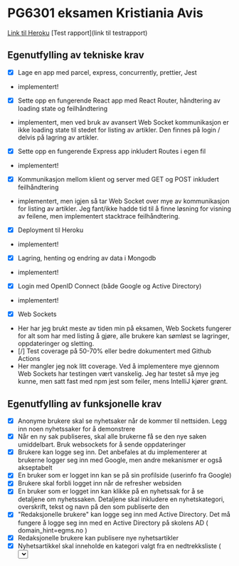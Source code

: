 # PG6301 eksamen Kristiania Avis

[Link til Heroku](https://pg6301-eksamen.herokuapp.com)
[Test rapport](link til testrapport)



## Egenutfylling av tekniske krav

* [x] Lage en app med parcel, express, concurrently, prettier, Jest
*  implementert!
* [x] Sette opp en fungerende React app med React Router, håndtering av loading state og feilhåndtering
*  implementert, men ved bruk av avansert Web Socket kommunikasjon er ikke loading state til stedet for listing av artikler. Den finnes på login / delvis på lagring av artikler.
* [x] Sette opp en fungerende Express app inkludert Routes i egen fil
*  implementert!
* [x] Kommunikasjon mellom klient og server med GET og POST inkludert feilhåndtering
*  implementert, men igjen så tar Web Socket over mye av kommunikasjon for listing av artikler. Jeg fant/ikke hadde tid til å finne løsning for visning av feilene, men implementert stacktrace feilhåndtering.
* [x] Deployment til Heroku
*  implementert!
* [x] Lagring, henting og endring av data i Mongodb
*  implementert!
* [x] Login med OpenID Connect (både Google og Active Directory)
*  implementert!
* [x] Web Sockets
*  Her har jeg brukt meste av tiden min på eksamen, Web Sockets fungerer for alt som har med listing å gjøre, alle brukere kan sømløst se lagringer, oppdateringer og sletting.
* [/] Test coverage på 50-70% eller bedre dokumentert med Github Actions
*  Her mangler jeg nok litt coverage. Ved å implementere mye gjennom Web Sockets har testingen vært vanskelig. Jeg har testet så mye jeg kunne, men satt fast med npm jest som feiler, mens IntelliJ kjører grønt. 


## Egenutfylling av funksjonelle krav

* [x] Anonyme brukere skal se nyhetsaker når de kommer til nettsiden. Legg inn noen nyhetssaker for å demonstrere
* [x] Når en ny sak publiseres, skal alle brukerne få se den nye saken umiddelbart. Bruk websockets for å sende oppdateringer
* [x] Brukere kan logge seg inn. Det anbefales at du implementerer at brukerne logger seg inn med Google, men andre mekanismer er også akseptabelt
* [x] En bruker som er logget inn kan se på sin profilside (userinfo fra Google)
* [x] Brukere skal forbli logget inn når de refresher websiden
* [x] En bruker som er logget inn kan klikke på en nyhetssak for å se detaljene om nyhetssaken. Detaljene skal inkludere en nyhetskategori, overskrift, tekst og navn på den som publiserte den
* [x] "Redaksjonelle brukere" kan logge seg inn med Active Directory. Det må fungere å logge seg inn med en Active Directory
på skolens AD ( domain_hint=egms.no )
* [x] Redaksjonelle brukere kan publisere nye nyhetsartikler
* [x] Nyhetsartikkel skal inneholde en kategori valgt fra en nedtrekksliste ( <select> ), tittel ( <input> ) og tekst ( <textarea> )
* [x] Dersom noen allerede har publisert en nyhetsartikkel med samme tittel skal serveren sende HTTP status kode 400 og en feilmelding
* [x] Brukeren skal forhindres fra å sende inn en nyhetsartikkel som mangler kategori, tittel eller tekst
* [x] En redaksjonell bruker skal kunne redigere en artikkel de selv har publisert
* [/] Alle feil fra serves skal presenteres til bruker på en pen måte, med mulighet for brukeren til å prøve igjen
* Ikke alle feil blir håndtert med visning, jeg fikk ikke nok tid til å implementere Web Sockets med loading state/context.
 
- Alle må krav er implementert
